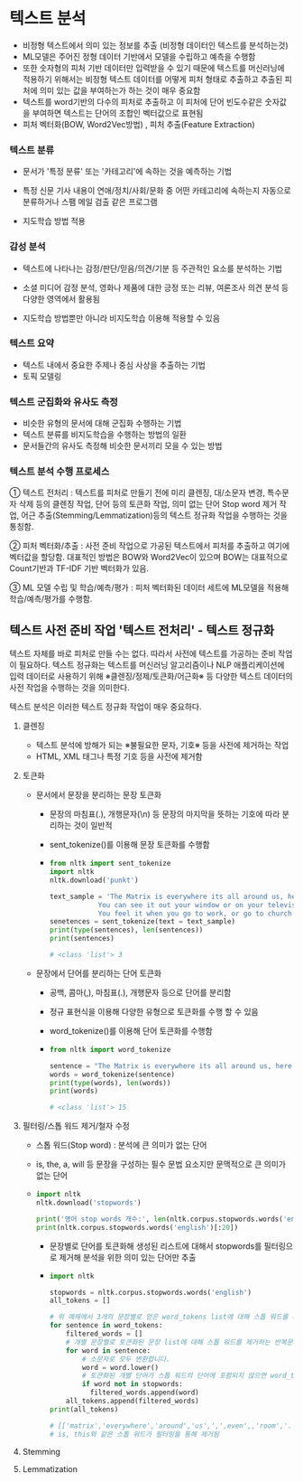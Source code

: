 # 텍스트 분석

- 비정형 텍스트에서 의미 있는 정보를 추출 (비정형 데이터인 텍스트를 분석하는것)
- ML모델은 주어진 정형 데이터 기반에서 모델을 수립하고 예측을 수행함
- 또한 숫자형의 피처 기반 데이터만 입력받을 수 있기 때문에 텍스트를 머신러닝에 적용하기 위해서는 비정형 텍스트 데이터를 어떻게 피처 형태로 추출하고 추출된 피처에 의미 있는 값을 부여하는가 하는 것이 매우 중요함
- 텍스트를 word기반의 다수의 피처로 추출하고 이 피처에 단어 빈도수같은 숫자값을 부여하면 텍스트는 단어의 조합인 벡터값으로 표현됨 
- 피처 벡터화(BOW, Word2Vec방법) , 피처 추출(Feature Extraction)



### 텍스트 분류

- 문서가 '특정 분류' 또는 '카테고리'에 속하는 것을 예측하는 기법

- 특정 신문 기사 내용이 연애/정치/사회/문화 중 어떤 카테고리에 속하는지 자동으로 분류하거나 스팸 메일 검출 같은 프로그램

- 지도학습 방법 적용

  

### 감성 분석

- 텍스트에 나타나는 감정/판단/믿음/의견/기분 등 주관적인 요소를 분석하는 기법

- 소셜 미디어 감정 분석, 영화나 제품에 대한 긍정 또는 리뷰, 여론조사 의견 분석 등 다양한 영역에서 활용됨 

- 지도학습 방법뿐만 아니라 비지도학습 이용해 적용할 수 있음

  

### 텍스트 요약

- 텍스트 내에서 중요한 주제나 중심 사상을 추출하는 기법 
- 토픽 모델링



### 텍스트 군집화와 유사도 측정 

- 비슷한 유형의 문서에 대해 군집화 수행하는 기법
- 텍스트 분류를 비지도학습을 수행하는 방법의 일환
- 문서들간의 유사도 측정해 비슷한 문서끼리 모을 수 있는 방법



### 텍스트 분석 수행 프로세스

① 텍스트 전처리 : 텍스트를 피처로 만들기 전에 미리 클렌징, 대/소문자 변경, 특수문자 삭제 등의 클렌징 작업, 단어 등의 토큰화 작업, 의미 없는 단어 Stop word 제거 작업, 어근 추출(Stemming/Lemmatization)등의 텍스트 정규화 작업을 수행하는 것을 통칭함.

② 피처 벡터화/추출 : 사전 준비 작업으로 가공된 텍스트에서 피처를 추출하고 여기에 벡터값을 할당함. 대표적인 방법은 BOW와 Word2Vec이 있으며 BOW는 대표적으로 Count기반과 TF-IDF 기반 벡터화가 있음.

③  ML 모델 수립 및 학습/예측/평가 : 피처 벡터화된 데이터 세트에 ML모델을 적용해 학습/예측/평가를 수행함. 





## 텍스트 사전 준비 작업 '텍스트 전처리' - 텍스트 정규화

텍스트 자체를 바로 피처로 만들 수는 없다. 따라서 사전에 텍스트를 가공하는 준비 작업이 필요하다. 텍스트 정규화는 텍스트를 머신러닝 알고리즘이나 NLP 애플리케이션에 입력 데이터로 사용하기 위해 ※클렌징/정제/토큰화/어근화※ 등 다양한 텍스트 데이터의 사전 작업을 수행하는 것을 의미한다. 

텍스트 분석은 이러한 텍스트 정규화 작업이 매우 중요하다. 

1) 클렌징

   - 텍스트 분석에 방해가 되는 ※불필요한 문자, 기호※ 등을 사전에 제거하는 작업
   - HTML, XML 태그나 특정 기호 등을 사전에 제거함 

2) 토큰화

   - 문서에서 문장을 분리하는 문장 토큰화

     - 문장의 마침표(.), 개행문자(\n) 등 문장의 마지막을 뜻하는 기호에 따라 분리하는 것이 일반적

     - sent_tokenize()를 이용해 문장 토큰화를 수행함 

     - ```python
       from nltk import sent_tokenize
       import nltk
       nltk.download('punkt')
       
       text_sample = 'The Matrix is everywhere its all around us, here even in this room.\
       			   You can see it out your window or on your television.\
       			   You feel it when you go to work, or go to church or pay your taxes.'
       senetences = sent_tokenize(text = text_sample)
       print(type(sentences), len(sentences))
       print(sentences)
       
       # <class 'list'> 3
       ```

   - 문장에서 단어를 분리하는 단어 토큰화

     - 공백, 콤마(,), 마침표(.), 개행문자 등으로 단어를 분리함

     - 정규 표현식을 이용해 다양한 유형으로 토큰화를 수행 할 수 있음

     - word_tokenize()를 이용해 단어 토큰화를 수행함

     - ```python
       from nltk import word_tokenize
       
       sentence = "The Matrix is everywhere its all around us, here even in this room."
       words = word_tokenize(sentence)
       print(type(words), len(words))
       print(words)
       
       # <class 'list'> 15 
       ```

3) 필터링/스톱 워드 제거/철자 수정

   - 스톱 워드(Stop word) : 분석에 큰 의미가 없는 단어

   - is, the, a, will 등 문장을 구성하는 필수 문법 요소지만 문맥적으로 큰 의미가 없는 단어 

   - ```python
     import nltk
     nltk.download('stopwords')
     
     print('영어 stop words 개수:', len(nltk.corpus.stopwords.words('english')))
     print(nltk.corpus.stopwords.words('english')[:20])
     ```

     - 문장별로 단어를 토큰화해 생성된 리스트에 대해서 stopwords를 필터링으로 제거해 분석을 위한 의미 있는 단어만 추출

     - ```python
       import nltk
       
       stopwords = nltk.corpus.stopwords.words('english')
       all_tokens = []
       
       # 위 예제에서 3개의 문장별로 얻은 word_tokens list에 대해 스톱 워드를 제거하는 반복문 
       for sentence in word_tokens:
           filtered_words = []
           # 개별 문장별로 토큰화된 문장 list에 대해 스톱 워드를 제거하는 반복문
           for word in sentence:
               # 소문자로 모두 변환합니다.
               word = word.lower()
               # 토큰화된 개별 단어가 스톱 워드의 단어에 포함되지 않으면 word_tokens에 추가
               if word not in stopwords:
                 filtered_words.append(word)
           all_tokens.append(filtered_words)
       print(all_tokens)
       
       # [['matrix','everywhere','around','us',',',even',,'room','.''],['see','window','television','.'],'feel','go','work',',','go','church','pay','taxes','.']
       # is, this와 같은 스톱 워드가 필터링을 통해 제거됨
       ```

       

4) Stemming

5) Lemmatization









